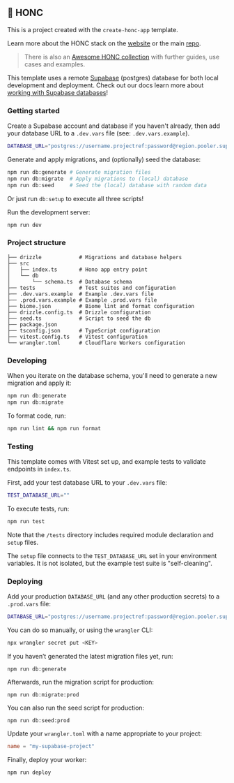 ## 🪿 HONC

This is a project created with the `create-honc-app` template. 

Learn more about the HONC stack on the [website](https://honc.dev) or the main [repo](https://github.com/fiberplane/create-honc-app).

> There is also an [Awesome HONC collection](https://github.com/fiberplane/awesome-honc) with further guides, use cases and examples.

This template uses a remote [Supabase](https://supabase.com/) (postgres) database for both local development and deployment. Check out our docs learn more about [working with Supabase databases](https://docs.honc.dev/stack/databases/#supabase)!

### Getting started

Create a Supabase account and database if you haven't already, then add your database URL to a `.dev.vars` file (see: `.dev.vars.example`).

```sh
DATABASE_URL="postgres://username.projectref:password@region.pooler.supabase.com:port/postgres"
```

Generate and apply migrations, and (optionally) seed the database:

```sh
npm run db:generate # Generate migration files
npm run db:migrate  # Apply migrations to (local) database
npm run db:seed     # Seed the (local) database with random data
```

Or just run `db:setup` to execute all three scripts!

Run the development server:

```sh
npm run dev
```

### Project structure

```#
├── drizzle            # Migrations and database helpers
├── src
│   ├── index.ts       # Hono app entry point
│   └── db
│       └── schema.ts  # Database schema
├── tests              # Test suites and configuration
├── .dev.vars.example  # Example .dev.vars file
├── .prod.vars.example # Example .prod.vars file
├── biome.json         # Biome lint and format configuration
├── drizzle.config.ts  # Drizzle configuration
├── seed.ts            # Script to seed the db
├── package.json
├── tsconfig.json      # TypeScript configuration
├── vitest.config.ts   # Vitest configuration
└── wrangler.toml      # Cloudflare Workers configuration
```

### Developing

When you iterate on the database schema, you'll need to generate a new migration and apply it:
```sh
npm run db:generate
npm run db:migrate
```

To format code, run:

```bash
npm run lint && npm run format
```

### Testing

This template comes with Vitest set up, and example tests to validate endpoints in `index.ts`.

First, add your test database URL to your `.dev.vars` file:

```sh
TEST_DATABASE_URL=""
```

To execute tests, run:

```sh
npm run test
```

Note that the `/tests` directory includes required module declaration and `setup` files.

The `setup` file connects to the `TEST_DATABASE_URL` set in your environment variables. It is not isolated, but the example test suite is "self-cleaning".

### Deploying

Add your production `DATABASE_URL` (and any other production secrets) to a `.prod.vars` file:

```sh
DATABASE_URL="postgres://username.projectref:password@region.pooler.supabase.com:port/postgres"
```

You can do so manually, or using the `wrangler` CLI:

```sh
npx wrangler secret put <KEY>
```

If you haven’t generated the latest migration files yet, run:
```shell
npm run db:generate
```

Afterwards, run the migration script for production:
```shell
npm run db:migrate:prod
```

You can also run the seed script for production:
```shell
npm run db:seed:prod
```

Update your `wrangler.toml` with a name appropriate to your project:

```toml
name = "my-supabase-project"
```

Finally, deploy your worker:

```sh
npm run deploy
```
